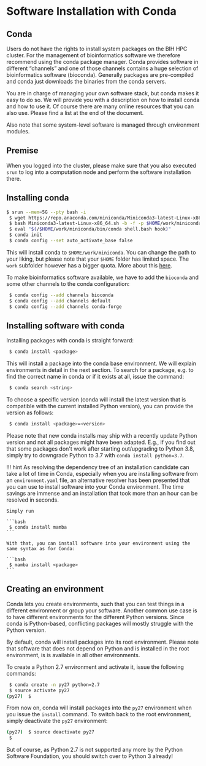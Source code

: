 # Software Installation with Conda
## Conda
Users do not have the rights to install system packages on the BIH HPC cluster.
For the management of bioinformatics software we therefore recommend using the conda package manager.
Conda provides software in different “channels” and one of those channels contains a huge selection of bioinformatics software (bioconda).
Generally packages are pre-compiled and conda just downloads the binaries from the conda servers.

You are in charge of managing your own software stack, but conda makes it easy
to do so. We will provide you with a description on how to install conda and how
to use it. Of course there are many online resources that you can also use.
Please find a list at the end of the document.

Also note that some system-level software is managed through environment modules.

## Premise
When you logged into the cluster, please make sure that you also executed `srun` to log into a computation node and perform the software installation there.

## Installing conda

```bash
$ srun --mem=5G --pty bash -i
 $ wget https://repo.anaconda.com/miniconda/Miniconda3-latest-Linux-x86_64.sh
 $ bash Miniconda3-latest-Linux-x86_64.sh -b -f -p $HOME/work/miniconda
 $ eval "$(/$HOME/work/miniconda/bin/conda shell.bash hook)"
 $ conda init
 $ conda config --set auto_activate_base false
```

This will install conda to `$HOME/work/miniconda`.
You can change the path to your liking, but please note that your `$HOME` folder has limited space.
The `work` subfolder however has a bigger quota. More about this [here](../storage/home-quota.md).

To make bioinformatics software available, we have to add the `bioconda` and
some other channels to the conda configuration:

```bash
 $ conda config --add channels bioconda
 $ conda config --add channels default
 $ conda config --add channels conda-forge
```

## Installing software with conda
Installing packages with conda is straight forward:

```bash
 $ conda install <package>
```

This will install a package into the conda base environment. 
We will explain environments in detail in the next section.
To search for a package, e.g. to find the correct name in conda or if it exists
at all, issue the command:

```bash
 $ conda search <string>
```

To choose a specific version (conda will install the latest version that is
compatible with the current installed Python version), you can provide the
version as follows:

```bash
 $ conda install <package>=<version>
```

Please note that new conda installs may ship with a recently update Python version and not all packages might have been adapted.
E.g., if you find out that some packages don't work after starting out/upgrading to Python 3.8, simply try to downgrade Python to 3.7 with `conda install python=3.7`.

!!! hint
    As resolving the dependency tree of an installation candidate can take a lot of
    time in Conda, especially when you are installing software from an `environment.yaml`
    file, an alternative resolver has been presented that you can use to install
    software into your Conda environment. The time savings are immense and an
    installation that took more than an hour can be resolved in seconds.

    Simply run

    ```bash
     $ conda install mamba
    ```

    With that, you can install software into your environment using the same syntax as for Conda:

    ```bash
     $ mamba install <package>
    ```

## Creating an environment

Conda lets you create environments, such that you can test things in a different
environment or group your software. Another common use case is to have different
environments for the different Python versions. Since conda is Python-based,
conflicting packages will mostly struggle with the Python version.

By default, conda will install packages into its root environment. Please note
that software that does not depend on Python and is installed in the root
environment, is is available in all other environments.

To create a Python 2.7 environment and activate it, issue the following commands:

```bash
 $ conda create -n py27 python=2.7
 $ source activate py27
(py27)  $
```

From now on, conda will install packages into the `py27` environment when you issue
the `install` command. To switch back to the root environment, simply deactivate the
`py27` environment:

```bash
(py27)  $ source deactivate py27
 $
```

But of course, as Python 2.7 is not supported any more by the Python Software Foundation, you should switch over to Python 3 already!

